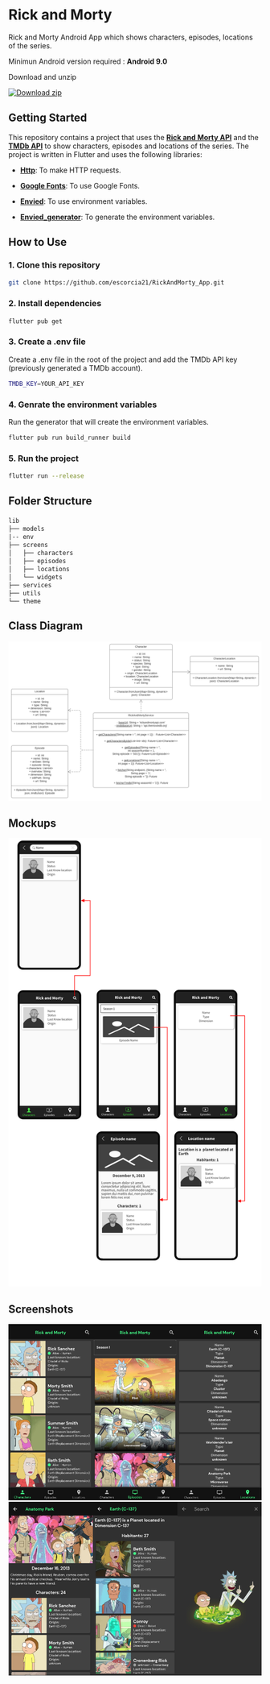# Rick and Morty 

Rick and Morty Android App which shows characters, episodes, locations of the series. 

Minimun Android version required : **Android 9.0**

Download and unzip

[![Download zip](https://custom-icon-badges.herokuapp.com/badge/-Download-blue?style=for-the-badge&logo=download&logoColor=white "Download zip")](https://github.com/escorcia21/RickAndMorty_App/files/9803718/v1.2.zip)

## Getting Started

This repository contains a project that uses the **[Rick and Morty API](https://rickandmortyapi.com/)** and the **[TMDb API](https://www.themoviedb.org/)** to show characters, episodes and locations of the series. The project is written in Flutter and uses the following libraries:

- **[Http](https://pub.dev/packages/http)**: To make HTTP requests.

- **[Google Fonts](https://pub.dev/packages/google_fonts)**: To use Google Fonts.

- **[Envied](https://pub.dev/packages/envied)**: To use environment variables.

- **[Envied_generator](https://pub.dev/packages/envied_generator)**: To generate the environment variables.

## How to Use 

### 1. Clone this repository

```bash
git clone https://github.com/escorcia21/RickAndMorty_App.git
```

### 2. Install dependencies

```bash
flutter pub get
```

### 3. Create a .env file

Create a .env file in the root of the project and add the TMDb API key (previously generated a TMDb account).

```bash
TMDB_KEY=YOUR_API_KEY
```
### 4. Genrate the environment variables

Run the generator that will create the environment variables.

```bash
flutter pub run build_runner build
```

### 5. Run the project

```bash
flutter run --release
```

## Folder Structure

```
lib
├── models
|-- env
├── screens
│   ├── characters
│   ├── episodes
│   ├── locations
│   └── widgets
├── services
├── utils
└── theme
``` 

## Class Diagram

<img src="proyect_images/class_diagram.svg" alt="Diagram"/>

## Mockups

<img src="proyect_images/mockup.png" alt="Mockups"/>

## Screenshots

<img src="proyect_images/screenshot1.png" alt="Screenshots"/>
<img src="proyect_images/screenshot2.png" alt="Screenshots"/>

